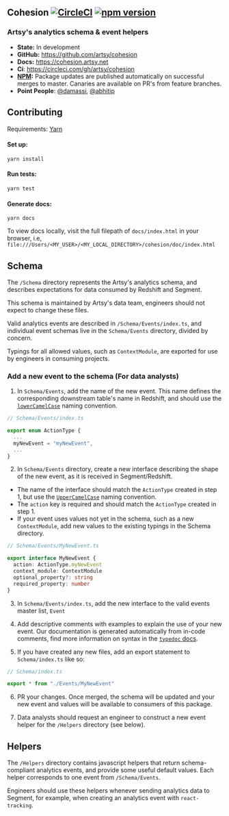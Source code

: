 ## Cohesion [![CircleCI][circle_badge]][circleci] [![npm version][npm_badge]][npm]

### Artsy's analytics schema &amp; event helpers

- **State:** In development
- **GitHub:** https://github.com/artsy/cohesion
- **Docs:** https://cohesion.artsy.net
- **Ci**: https://circleci.com/gh/artsy/cohesion
- **[NPM](https://www.npmjs.com/package/@artsy/cohesion):** Package updates are published automatically on successful merges to master. Canaries are available on PR's from feature branches.
- **Point People**: [@damassi][], [@abhitip][]

## Contributing

Requirements: [Yarn][]

#### Set up:

```
yarn install
```

#### Run tests:

```
yarn test
```

#### Generate docs:

```
yarn docs
```

To view docs locally, visit the full filepath of `docs/index.html` in your browser, i.e, `file:///Users/<MY_USER>/<MY_LOCAL_DIRECTORY>/cohesion/doc/index.html`

## Schema

The `/Schema` directory represents the Artsy's analytics schema, and describes expectations for data consumed by Redshift and Segment.

This schema is maintained by Artsy's data team, engineers should not expect to change these files.

Valid analytics events are described in `/Schema/Events/index.ts`, and individual event schemas live in the `Schema/Events` directory, divided by concern.

Typings for all allowed values, such as `ContextModule`, are exported for use by engineers in consuming projects.

### Add a new event to the schema (For data analysts)

1. In `Schema/Events`, add the name of the new event. This name defines the corresponding downstream table's name in Redshift, and should use the [`lowerCamelCase`][lowercamelcase] naming convention.

```typescript
// Schema/Events/index.ts

export enum ActionType {
  ...
  myNewEvent = "myNewEvent",
  ...
}

```

2. In `Schema/Events` directory, create a new interface describing the shape of the new event, as it is received in Segment/Redshift.

- The name of the interface should match the `ActionType` created in step 1, but use the [`UpperCamelCase`][uppercamelcase] naming convention.
- The `action` key is required and should match the `ActionType` created in step 1.
- If your event uses values not yet in the schema, such as a new `ContextModule`, add new values to the existing typings in the Schema directory.

```typescript
// Schema/Events/MyNewEvent.ts

export interface MyNewEvent {
  action: ActionType.myNewEvent
  context_module: ContextModule
  optional_property?: string
  required_property: number
}
```

3. In `Schema/Events/index.ts`, add the new interface to the valid events master list, `Event`

4. Add descriptive comments with examples to explain the use of your new event. Our documentation is generated automatically from in-code comments, find more information on syntax in the [`typedoc` docs][typedoc_docs].

5. If you have created any new files, add an export statement to `Schema/index.ts` like so:

```typescript
// Schema/index.ts

export * from "./Events/MyNewEvent"
```

6. PR your changes. Once merged, the schema will be updated and your new event and values will be available to consumers of this package.

7. Data analysts should request an engineer to construct a new event helper for the `/Helpers` directory (see below).

## Helpers

The `/Helpers` directory contains javascript helpers that return schema-compliant analytics events, and provide some useful default values. Each helper corresponds to one event from `/Schema/Events`.

Engineers should use these helpers whenever sending analytics data to Segment, for example, when creating an analytics event with `react-tracking`.

[circle_badge]: https://circleci.com/gh/artsy/cohesion.svg?style=svg
[circleci]: https://circleci.com/gh/artsy/cohesion
[npm_badge]: https://badge.fury.io/js/%40artsy%2Fcohesion.svg
[npm]: https://www.npmjs.com/package/@artsy/2Fcohesion
[@damassi]: https://github.com/damassi
[@abhitip]: https://github.com/abhitip
[yarn]: https://classic.yarnpkg.com/en/docs/install/#mac-stable
[lowercamelcase]: https://wiki.c2.com/?LowerCamelCase
[uppercamelcase]: https://wiki.c2.com/?UpperCamelCase
[typedoc_docs]: https://typedoc.org/guides/doccomments
